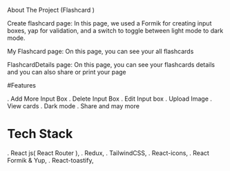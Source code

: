 About The Project (Flashcard )

Create flashcard page: In this page, we used a Formik for creating input boxes, yap for validation, and a switch to toggle between light mode to dark mode.

My Flashcard page: On this page, you can see your all flashcards

FlashcardDetails page: On this page, you can see your flashcards details and you can also share or print your page

#Features

. Add More Input Box
. Delete Input Box
. Edit Input box
. Upload Image
. View cards
. Dark mode
. Share
   and may more

# Tech Stack

. React js( React Router ),
. Redux,
. TailwindCSS,
. React-icons,
. React Formik & Yup,
. React-toastify,
